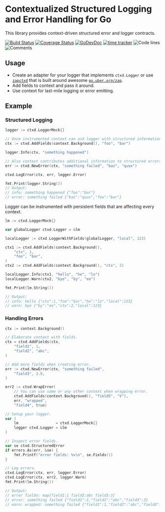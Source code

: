 # Contextualized Structured Logging and Error Handling for Go

This library provides context-driven structured error and logger contracts.

[![Build Status](https://github.com/bool64/ctxd/workflows/test/badge.svg)](https://github.com/bool64/ctxd/actions?query=branch%3Amaster+workflow%3Atest)
[![Coverage Status](https://codecov.io/gh/bool64/ctxd/branch/master/graph/badge.svg)](https://codecov.io/gh/bool64/ctxd)
[![GoDevDoc](https://img.shields.io/badge/dev-doc-00ADD8?logo=go)](https://pkg.go.dev/github.com/bool64/ctxd)
[![time tracker](https://wakatime.com/badge/github/bool64/ctxd.svg)](https://wakatime.com/badge/github/bool64/ctxd)
![Code lines](https://sloc.xyz/github/bool64/ctxd/?category=code)
![Comments](https://sloc.xyz/github/bool64/ctxd/?category=comments)

## Usage

* Create an adapter for your logger that implements `ctxd.Logger` or use [`zapctxd`](https://github.com/bool64/zapctxd)
that is built around awesome [`go.uber.org/zap`](https://pkg.go.dev/go.uber.org/zap).
* Add fields to context and pass it around.
* Use context for last-mile logging or error emitting.

## Example

### Structured Logging

```go
logger := ctxd.LoggerMock{}

// Once instrumented context can aid logger with structured information.
ctx := ctxd.AddFields(context.Background(), "foo", "bar")

logger.Info(ctx, "something happened")

// Also context contributes additional information to structured errors.
err := ctxd.NewError(ctx, "something failed", "baz", "quux")

ctxd.LogError(ctx, err, logger.Error)

fmt.Print(logger.String())
// Output:
// info: something happened {"foo":"bar"}
// error: something failed {"baz":"quux","foo":"bar"}
```

Logger can be instrumented with persistent fields that are affecting every context.

```go
lm := ctxd.LoggerMock{}

var globalLogger ctxd.Logger = &lm

localLogger := ctxd.LoggerWithFields(globalLogger, "local", 123)

ctx1 := ctxd.AddFields(context.Background(),
    "ctx", 1,
    "foo", "bar",
)
ctx2 := ctxd.AddFields(context.Background(), "ctx", 2)

localLogger.Info(ctx1, "hello", "he", "lo")
localLogger.Warn(ctx2, "bye", "by", "ee")

fmt.Print(lm.String())

// Output:
// info: hello {"ctx":1,"foo":"bar","he":"lo","local":123}
// warn: bye {"by":"ee","ctx":2,"local":123}
```

### Handling Errors

```go
ctx := context.Background()

// Elaborate context with fields.
ctx = ctxd.AddFields(ctx,
    "field1", 1,
    "field2", "abc",
)

// Add more fields when creating error.
err := ctxd.NewError(ctx, "something failed",
    "field3", 3.0,
)

err2 := ctxd.WrapError(
    // You can use same or any other context when wrapping error.
    ctxd.AddFields(context.Background(), "field5", "V"),
    err, "wrapped",
    "field4", true)

// Setup your logger.
var (
    lm                 = ctxd.LoggerMock{}
    logger ctxd.Logger = &lm
)

// Inspect error fields.
var se ctxd.StructuredError
if errors.As(err, &se) {
    fmt.Printf("error fields: %v\n", se.Fields())
}

// Log errors.
ctxd.LogError(ctx, err, logger.Error)
ctxd.LogError(ctx, err2, logger.Warn)
fmt.Print(lm.String())

// Output:
// error fields: map[field1:1 field2:abc field3:3]
// error: something failed {"field1":1,"field2":"abc","field3":3}
// warn: wrapped: something failed {"field1":1,"field2":"abc","field3":3,"field4":true,"field5":"V"}
```

